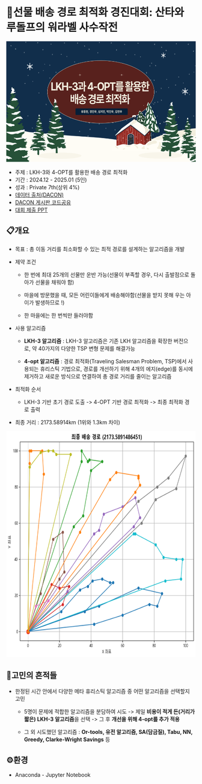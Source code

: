 # 🎅선물 배송 경로 최적화 경진대회: 산타와 루돌프의 워라벨 사수작전

<img src = "https://github.com/maango97/dacon-cvrp-optimization/blob/main/%ED%91%9C%EC%A7%80.png" width="600" height="320"/>

- 주제 : LKH-3와 4-OPT를 활용한 배송 경로 최적화
- 기간 : 2024.12 - 2025.01 (5인)
- 성과 : Private 7th(상위 4%)
- [데이터 출처(DACON)](https://dacon.io/competitions/official/236437/data)
- [DACON 게시판 코드공유](https://dacon.io/competitions/official/236437/codeshare/12186?page=1&dtype=recent)
- [대회 제출 PPT](https://github.com/maango97/dacon-cvrp-optimization/blob/main/DACON_%EC%A0%9C%EC%B6%9CPPT.pdf)


## 📋개요

- 목표 : 총 이동 거리를 최소화할 수 있는 최적 경로를 설계하는 알고리즘을 개발
  
- 제약 조건
  
  - 한 번에 최대 25개의 선물만 운반 가능(선물이 부족할 경우, 다시 출발점으로 돌아가 선물을 채워야 함)
  
  - 마을에 방문했을 때, 모든 어린이들에게 배송해야함(선물을 받지 못해 우는 아이가 발생하므로 !)
  
  - 한 마을에는 한 번씩만 들러야함
  
- 사용 알고리즘   

  - **LKH-3 알고리즘** : LKH-3 알고리즘은 기존 LKH 알고리즘을 확장한 버전으로, 약 40가지의 다양한 TSP 변형 문제를 해결가능
 
  - **4-opt 알고리즘** : 경로 최적화(Traveling Salesman Problem, TSP)에서 사용되는 휴리스틱 기법으로, 경로를 개선하기 위해 4개의 에지(edge)를 동시에 제거하고 새로운 방식으로 연결하여 총 경로 거리를 줄이는 알고리즘
  
- 최적화 순서

  - LKH-3 기반 초기 경로 도출 -> 4-OPT 기반 경로 최적화 -> 최종 최적화 경로 출력 
  
- 최종 거리 : 2173.58914km (1위와 1.3km 차이)
<img src="https://github.com/maango97/dacon-cvrp-optimization/blob/main/%EC%B5%9C%EC%A2%85%EA%B2%BD%EB%A1%9C_%EC%8B%9C%EA%B0%81%ED%99%94.png" width="600" height="600"/>


## 🧐고민의 흔적들

- 한정된 시간 안에서 다양한 메타 휴리스틱 알고리즘 중 어떤 알고리즘을 선택할지 고민
 
  - 5명이 문제에 적합한 알고리즘을 분담하여 시도 -> 제일 **비용이 적게 든(거리가 짧은) LKH-3 알고리즘**을 선택 -> 그 후 **개선을 위해 4-opt를 추가 적용**
    
  - 그 외 시도했던 알고리즘 : **Or-tools, 유전 알고리즘, SA(담금질), Tabu, NN, Greedy, Clarke-Wright Savings** 등


## ⚙환경

- Anaconda - Jupyter Notebook

